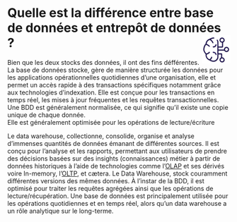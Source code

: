# **Quelle est la différence entre base de données et entrepôt de données ?** <a href="../../"> <img src="../../assets/bi.svg" alt="Business intelligence" align="right" height="64px"> </a>
Bien que les deux stocks des données, il ont des fins défférentes.
La base de données stocke, gère de manière structurée les données <!-- les transactions courantes --> pour les applications opérationnelles quotidiennes d’une organisation, elle et permet un accès rapide à des transactions spécifiques notamment grâce aux technologies d’indexation. Elle est conçue pour les transactions en temps réel, les mises à jour fréquentes et les requêtes transactionnelles.  
Une BDD est généralement normalisée, ce qui signifie qu’il existe une copie unique de chaque donnée.  
Elle est généralement optimisée pour les opérations de lecture/écriture

Le data warehouse, collectionne, consolide, organise et analyse d’immenses quantités de données émanant de différentes sources. Il est conçu pour l’analyse et les rapports, permettant aux utilisateurs de prendre des décisions basées sur des insights (connaissances) métier à partir de données historiques à l’aide de technologies comme l’[OLAP](../olap) et ses dérivés voire In-memory, l’[OLTP](../oltp), et cætera.
Le Data Warehouse, stock couramment différentes versions des mêmes données.
À l’instar de la BDD, il est optimisé pour traiter les requêtes agrégées ainsi que les opérations de lecture/récupération.
Une base de données est principalement utilisée pour les opérations quotidiennes et en temps réel, alors qu’un data warehouse a un rôle analytique sur le long-terme.
<!-- ___
>>> Source  
[Oracle](https://www.oracle.com/fr/database/data-warehouse-definition/#:~:text=Un%20Data%20Warehouse%20est%20une,pour%20une%20meilleure%20business%20intelligence.)   -->